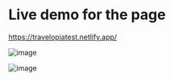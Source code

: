 # Live demo for the page

https://travelopiatest.netlify.app/

![image](https://github.com/Saurabh-Singh-Negi/Travelopia-Assignment/assets/42130886/fc32796b-1656-43bb-9b57-f1ac18805abe)

![image](https://github.com/Saurabh-Singh-Negi/Travelopia-Assignment/assets/42130886/dd79ed05-b69d-4c1a-b4cb-ab35ac82a1e2)

